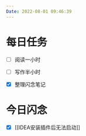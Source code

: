 ```yaml
---
Date: 2022-08-01 09:46:39
---
```


# 每日任务
- [ ] 阅读一小时
- [ ] 写作半小时
- [x] 整理闪念笔记


# 今日闪念
- [x] [[IDEA安装插件后无法启动]]



